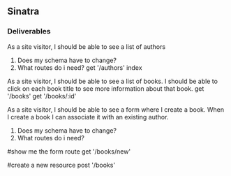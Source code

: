 ## Sinatra

### Deliverables

As a site visitor, I should be able to see a list of authors
1. Does my schema have to change?
2. What routes do i need?
get '/authors' index

As a site visitor, I should be able to see a list of books. I should be able to click on each book title to see more information about that book.
get '/books'
get '/books/:id'

As a site visitor, I should be able to see a form where I create a book. When I create a book I can associate it with an existing author.
1. Does my schema have to change?
2. What routes do i need?

#show me the form route
get '/books/new'

#create a new resource
 post '/books'
